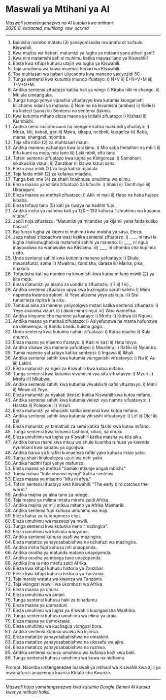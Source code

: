 # Maswali ya Mtihani ya AI
*Maswali yametengenezwa na AI kutoka kwa mtihani: 2020_8_extracted_multilang_raw_ocr.md*

---

1.  Bainisha mambo matatu (3) yanayomsaidia mwanafunzi kufaulu Kiswahili.
2.  Kwa mujibu wa habari, matumizi ya lugha ya mitaani yana athari gani?
3.  Kwa nini matamshi safi ni muhimu katika mawasiliano ya Kiswahili?
4.  Eleza kwa kifupi kuhusu utajiri wa lugha ya Kiswahili.
5.  Taja umuhimu wa kuwa msemaji hodari wa Kiswahili.
6.  Toa muhtasari wa habari uliyosoma kwa maneno yasiyozidi 50.
7.  Tunga sentensi kwa kutumia miundo ifuatayo: i) N+V ii) E+N+V+M iii) T+V+O+M.
8.  Andika sentensi zifuatazo katika hali ya wingi: i) Kitabu hiki ni changu. ii) Mti ule umeanguka.
9. Tunga tungo yenye vipashio vifuatavyo kwa kutumia kiunganishi kilichomo ndani ya mabano: i) Nomino na kivumishi (ambao) ii) Kielezi na kielezi (sana) iii) Sentensi na sentensi (lakini).
10. Kwa kutumia mifano eleza maana ya istilahi zifuatazo: i) Kishazi ii) Kiambishi.
11. Andika neno linalohusiana na mengine katika makundi yafuatayo: i) Meza, kiti, kabati, gari ii) Mpira, kikapu, netiboli, kuogelea iii) Baba, mama, shangazi, mjomba.
12. Taja sifa mbili (2) za muhtasari mzuri.
13. Andika maneno yafuatayo kwa tarakimu: i) Mia saba thelathini na mbili ii) Elfu kumi na moja, mia tano iii) Laki mbili, elfu tano.
14. Tafsiri sentensi zifuatazo kwa lugha ya Kiingereza: i) Samahani, sikukusikia vizuri. ii) Zanzibar ni kisiwa kizuri sana.
15. Eleza aina mbili (2) za hoja katika mjadala.
16. Taja faida mbili (2) za kufanya mjadala.
17. Tunga beti nne (4) za shairi linalohusu umuhimu wa elimu.
18. Eleza maana ya istilahi zifuatazo za kifasihi: i) Shairi ii) Tamthiliya iii) Ukaraguni.
19. Eleza maana ya methali zifuatazo: i) Akili ni mali ii) Haba na haba hujaza kibaba.
20. Eleza tofauti tano (5) kati ya riwaya na hadithi fupi.
21. Andika insha ya maneno kati ya 120 – 130 kuhusu “Umuhimu wa kusoma vitabu”.
22. Jadili hoja zifuatazo: “Matumizi ya mitandao ya kijamii yana faida kuliko hasara”.
23. Kujifunza lugha ya kigeni ni muhimu kwa maisha ya sasa. Eleza.
24. Jaza nafasi zilizoachwa wazi katika sentensi zifuatazo: i) ____ ni tawi la lugha linaloshughulikia matamshi sahihi ya maneno. ii) ____ ni nguo inayovaliwa na wanawake wa Kiislamu. iii) ____ ni chombo cha kupimia uzito.
25. Unda sentensi sahihi kwa kutumia maneno yafuatayo: i) Shule, mwanafunzi, soma ii) Mwalimu, fundisha, darasa iii) Mama, pika, chakula.
26. Tofautisha kati ya nomino na kivumishi kwa kutoa mifano miwili (2) ya kila moja.
27. Eleza matumizi ya alama za uandishi zifuatazo: i) ? ii) ! iii) ,
28. Andika sentensi zifuatazo upya kwa kuzingatia sarufi sahihi: i) Mimi napenda kwenda sokoni. ii) Yeye alisema yeye atakuja. iii) Sisi tunacheza mpira kila siku.
29. Tambua aina za maneno yaliyopigwa mstari katika sentensi zifuatazo: i) Yeye anaimba *vizuri*. ii) *Lakini* mimi simjui. iii) *Wao* wamefika.
30. Andika kinyume cha maneno yafuatayo: i) Mrefu ii) Kubwa iii) Nguvu.
31. Andika maana ya methali zifuatazo: i) Asiyefunzwa na mama hufunzwa na ulimwengu. ii) Bandu bandu huisha gogo.
32. Unda sentensi kwa kutumia nahau zifuatazo: i) Kutoa macho ii) Kula chumvi.
33. Eleza maana ya misemo ifuatayo: i) Kazi ni kazi ii) Hata hivyo.
34. Andika visawe vya maneno yafuatayo: i) Mwalimu ii) Rafiki iii) Nyumba.
35. Tumia maneno yafuatayo katika sentensi: i) Ingawa ii) Ilihali.
36. Andika sentensi sahihi kwa kutumia viunganishi vifuatavyo: i) Na ii) Au iii) Lakini.
37. Eleza matumizi ya ngeli za Kiswahili kwa kutoa mifano.
38. Tunga sentensi kwa kutumia vivumishi vya sifa vifuatavyo: i) Mzuri ii) Mrefu iii) Mkubwa.
39. Andika sentensi sahihi kwa kutumia viwakilishi nafsi vifuatavyo: i) Mimi ii) Wewe iii) Yeye.
40. Eleza matumizi ya nyakati (tense) katika Kiswahili kwa kutoa mifano.
41. Andika sentensi sahihi kwa kutumia vielezi vya namna vifuatavyo: i) Haraka ii) Polepole iii) Vizuri.
42. Eleza matumizi ya vihusishi katika sentensi kwa kutoa mifano.
43. Andika sentensi sahihi kwa kutumia vihisishi vifuatavyo: i) Lo! ii) Ole! iii) Ee!
44. Eleza matumizi ya tamathali za semi katika fasihi kwa kutoa mifano.
45. Tunga sentensi kwa kutumia tashbihi, sitiari, na chuku.
46. Eleza umuhimu wa lugha ya Kiswahili katika maisha ya kila siku.
47. Andika barua rasmi kwa mkuu wa shule kuomba ruhusa ya kwenda nyumbani kwa sababu ya ugonjwa.
48. Andika barua ya kirafiki kumueleza rafiki yako kuhusu likizo yako.
49. Tunga shairi linaloelezea uzuri wa nchi yako.
50. Andika hadithi fupi yenye mafunzo.
51. Eleza maana ya methali "Samaki mkunje angali mbichi."
52. Tumia nahau "kula chumvi nyingi" katika sentensi.
53. Eleza maana ya misemo "Mtu ni afya."
54. Tafsiri sentensi ifuatayo kwa Kiswahili: "The early bird catches the worm."
55. Andika majina ya aina tano za ndege.
56. Taja majina ya milima mitatu mirefu zaidi Afrika.
57. Andika majina ya miji mikuu mitano ya Afrika Mashariki.
58. Andika sentensi fupi kuhusu umuhimu wa maji.
59. Eleza hatua za kutengeneza chai.
60. Eleza umuhimu wa mazoezi ya mwili.
61. Tunga sentensi kwa kutumia neno "mazingira".
62. Eleza umuhimu wa kulinda wanyama.
63. Andika sentensi kuhusu usafi wa mazingira.
64. Eleza matatizo yanayosababishwa na uchafuzi wa mazingira.
65. Andika insha fupi kuhusu mti unaopenda.
66. Andika orodha ya matunda matano unayopenda.
67. Andika orodha ya mboga tano unazopenda.
68. Andika jina la mto mrefu zaidi Afrika.
69. Eleza kwa kifupi kuhusu historia ya Zanzibar.
70. Eleza kwa kifupi kuhusu historia ya Tanzania.
71. Taja marais watatu wa kwanza wa Tanzania.
72. Taja viongozi wawili wa ukombozi wa Afrika.
73. Eleza maana ya uhuru.
74. Eleza umuhimu wa amani.
75. Tunga sentensi kuhusu haki za binadamu.
76. Eleza maana ya utamaduni.
77. Eleza umuhimu wa lugha ya Kiswahili kuunganisha Waafrika.
78. Tunga sentensi kuhusu umuhimu wa elimu ya uraia.
79. Eleza maana ya demokrasia.
80. Eleza umuhimu wa kuchagua viongozi bora.
81. Andika sentensi kuhusu usawa wa kijinsia.
82. Eleza matatizo yanayosababishwa na umaskini.
83. Eleza matatizo yanayosababishwa na ukosefu wa ajira.
84. Eleza matatizo yanayosababishwa na rushwa.
85. Andika sentensi kuhusu umuhimu wa kufanya kazi kwa bidii.
86. Tunga sentensi kuhusu umuhimu wa kuwa na nidhamu.

Prompt: Naomba unitengenezee maswali ya mtihani wa Kiswahili kwa ajili ya mwanafunzi anayeenda kuanza Kidato cha Kwanza.

---
*Maswali haya yametengenezwa kwa kutumia Google Gemini AI kutoka kwenye mtihani halisi.*
